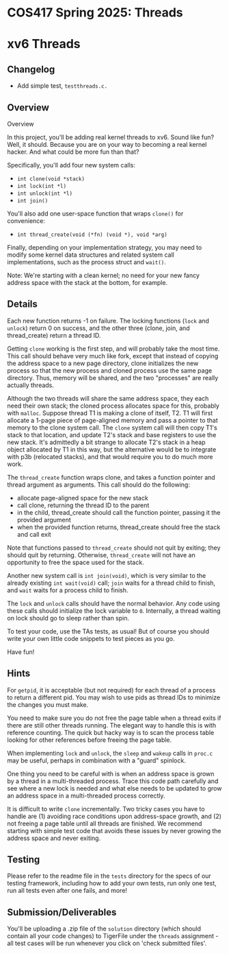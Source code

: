 # COS417 Spring 2025: Threads

# xv6 Threads

## Changelog

  * Add simple test, `testthreads.c.`

## Overview
Overview

In this project, you'll be adding real kernel threads to xv6. Sound
like fun? Well, it should. Because you are on your way to becoming a
real kernel hacker. And what could be more fun than that?

Specifically, you'll add four new system calls:

  * `int clone(void *stack)`
  * `int lock(int *l)`
  * `int unlock(int *l)`
  * `int join()`

You'll also add one user-space function that wraps `clone()` for convenience:

  * `int thread_create(void (*fn) (void *), void *arg)`

Finally, depending on your implementation strategy, you may need to
modify some kernel data structures and related system call
implementations, such as the process struct and `wait()`.

Note: We're starting with a clean kernel; no need for your new fancy
address space with the stack at the bottom, for example.

## Details

Each new function returns -1 on failure. The locking functions (`lock`
and `unlock`) return 0 on success, and the other three (clone, join,
and thread_create) return a thread ID.

Getting `clone` working is the first step, and will probably take the
most time. This call should behave very much like fork, except that
instead of copying the address space to a new page directory, clone
initializes the new process so that the new process and cloned process
use the same page directory. Thus, memory will be shared, and the two
"processes" are really actually threads.

Although the two threads will share the same address space, they each
need their own stack; the cloned process allocates space for this,
probably with `malloc`. Suppose thread T1 is making a clone of itself,
T2. T1 will first allocate a 1-page piece of page-aligned memory and
pass a pointer to that memory to the clone system call. The `clone`
system call will then copy T1's stack to that location, and update
T2's stack and base registers to use the new stack. It's admittedly a
bit strange to allocate T2's stack in a heap object allocated by T1 in
this way, but the alternative would be to integrate with p3b
(relocated stacks), and that would require you to do much more work.

The `thread_create` function wraps clone, and takes a function pointer
and thread argument as arguments. This call should do the following:

 * allocate page-aligned space for the new stack
 * call clone, returning the thread ID to the parent
 * in the child, thread_create should call the function pointer, passing it the provided argument
 * when the provided function returns, thread_create should free the stack and call exit

Note that functions passed to `thread_create` should not quit by
exiting; they should quit by returning. Otherwise, `thread_create`
will not have an opportunity to free the space used for the stack.

Another new system call is `int join(void)`, which is very similar to
the already existing `int wait(void)` call; `join` waits for a thread
child to finish, and `wait` waits for a process child to finish.

The `lock` and `unlock` calls should have the normal behavior. Any
code using these calls should initialize the lock variable to
`0`. Internally, a thread waiting on lock should go to sleep rather
than spin.

To test your code, use the TAs tests, as usual! But of course you
should write your own little code snippets to test pieces as you go.

Have fun!

## Hints

For `getpid`, it is acceptable (but not required) for each thread of a
process to return a different pid. You may wish to use pids as thread
IDs to minimize the changes you must make.

You need to make sure you do not free the page table when a thread
exits if there are still other threads running. The elegant way to
handle this is with reference counting. The quick but hacky way is to
scan the process table looking for other references before freeing the
page table.

When implementing `lock` and `unlock`, the `sleep` and `wakeup` calls
in `proc.c` may be useful, perhaps in combination with a "guard"
spinlock.

One thing you need to be careful with is when an address space is
grown by a thread in a multi-threaded process. Trace this code path
carefully and see where a new lock is needed and what else needs to be
updated to grow an address space in a multi-threaded process
correctly.

It is difficult to write `clone` incrementally. Two tricky cases you
have to handle are (1) avoiding race conditions upon address-space
growth, and (2) not freeing a page table until all threads are
finished. We recommend starting with simple test code that avoids
these issues by never growing the address space and never exiting.

## Testing

Please refer to the readme file in the `tests` directory for the specs
of our testing framework, including how to add your own tests, run
only one test, run all tests even after one fails, and more!

## Submission/Deliverables

You'll be uploading a .zip file of the `solution` directory (which
should contain all your code changes) to TigerFile under the `threads`
assignment - all test cases will be run whenever you click on 'check
submitted files'.
